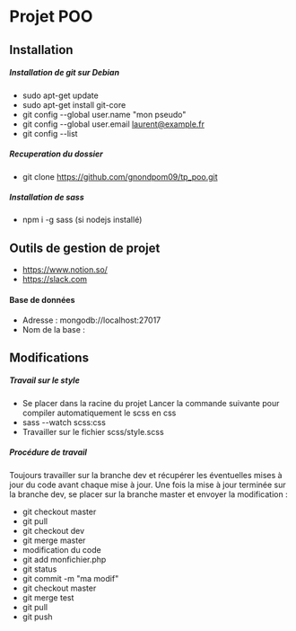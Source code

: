 # Projet POO

## Installation
##### Installation de git sur Debian
* sudo apt-get update
* sudo apt-get install git-core
* git config --global user.name "mon pseudo"
* git config --global user.email laurent@example.fr
* git config --list
##### Recuperation du dossier
* git clone https://github.com/gnondpom09/tp_poo.git
##### Installation de sass
* npm i -g sass (si nodejs installé)
## Outils de gestion de projet
* https://www.notion.so/
* https://slack.com
#### Base de données 
* Adresse : mongodb://localhost:27017
* Nom de la base :
## Modifications
##### Travail sur le style
* Se placer dans la racine du projet
Lancer la commande suivante pour compiler automatiquement le scss en css
* sass --watch scss:css
* Travailler sur le fichier scss/style.scss
##### Procédure de travail
Toujours travailler sur la branche dev et récupérer les éventuelles mises à jour du code avant chaque mise à jour.
Une fois la mise à jour terminée sur la branche dev, se placer sur la branche master et envoyer la modification :
* git checkout master 
* git pull
* git checkout dev
* git merge master
* modification du code
* git add monfichier.php
* git status
* git commit -m "ma modif"
* git checkout master 
* git merge test
* git pull 
* git push


